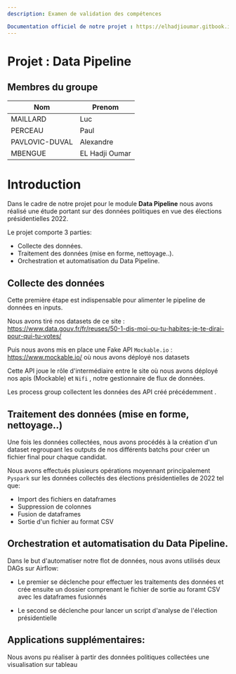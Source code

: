 ```yaml
---
description: Examen de validation des compétences

Documentation officiel de notre projet : https://elhadjioumar.gitbook.io/projet-data-pipeline/
---
```


# Projet : Data Pipeline

## Membres du groupe

| Nom            | Prenom         |
| -------------- | -------------- |
| MAILLARD       | Luc            |
| PERCEAU        | Paul           |
| PAVLOVIC-DUVAL | Alexandre      |
| MBENGUE        | EL Hadji Oumar |

# Introduction

Dans le cadre de notre projet pour le module **Data Pipeline** nous avons réalisé une étude portant sur des données politiques en vue des élections présidentielles 2022.

Le projet comporte 3 parties:
- Collecte des données.
- Traitement des données (mise en forme, nettoyage..).
- Orchestration et automatisation du Data Pipeline.


## Collecte des données

Cette première étape est indispensable pour alimenter le pipeline de données en inputs.

Nous avons tiré nos datasets de ce site : https://www.data.gouv.fr/fr/reuses/50-1-dis-moi-ou-tu-habites-je-te-dirai-pour-qui-tu-votes/

Puis nous avons mis en place une Fake API `Mockable.io` : https://www.mockable.io/ où nous avons déployé nos datasets

Cette API joue le rôle d'intermédiaire entre le site où nous avons déployé nos apis (Mockable) et `Nifi` , notre gestionnaire de flux de données.


Les process group collectent les données des API créé précédemment .

## Traitement des données (mise en forme, nettoyage..)

Une fois les données collectées, nous avons procédés à la création d'un dataset regroupant les outputs de nos différents batchs pour créer un fichier final pour chaque candidat.

Nous avons effectués plusieurs opérations moyennant principalement `Pyspark` sur les données collectés des élections présidentielles de 2022 tel que:

- Import des fichiers en dataframes
- Suppression de colonnes
- Fusion de dataframes  
- Sortie d'un fichier au format CSV

##  Orchestration et automatisation du Data Pipeline.

Dans le but d'automatiser notre flot de données, nous avons utilisés deux DAGs sur Airflow:

- Le premier se déclenche pour effectuer les traitements des données et crée ensuite un dossier comprenant le fichier de sortie au foramt CSV avec les dataframes fusionnés

- Le second se déclenche pour lancer un script d'analyse de l'élection présidentielle


## Applications supplémentaires:

Nous avons pu réaliser à partir des données politiques collectées une visualisation sur tableau
